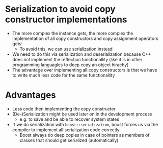 # Serialization to avoid copy constructor implementations
+ The more complex the instance gets, the more complex the implementation of all copy constructors and copy assignment operators gets!
    - To avoid this, we can use serialization instead
+ We need to do this via serialization and deserialization because C++ does not implement the reflection functionallity (like it is in other programming languagles to deep copy an object hirachy)
+ The advantage over implementing all copy constructors is that we have to write much less code for the same functionallity

# Advantages
+ Less code then implementing the copy constructor
+ (De-)Serialization might be used later on in the development process
    - e.g. to save and be able to recover system states
+ If we do serialization with `boost::serialization`, boost forces us via the compiler to implement all serialization code correctly
    - Boost always do deep copies in case of pointers as members of classes that should get serialized (automatically)